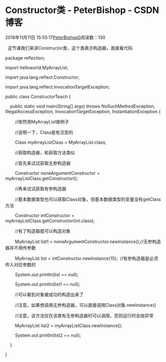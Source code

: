 # Constructor类 - PeterBishop - CSDN博客





2018年11月11日 15:55:17[PeterBishop0](https://me.csdn.net/qq_40061421)阅读数：130








  这节课我们来讲Constructor类，这个类表示构造器，直接看代码


package reflection;



import helloworld.MyArrayList;



import java.lang.reflect.Constructor;

import java.lang.reflect.InvocationTargetException;



public class ConstructorTeach {

    public static void main(String[] args) throws NoSuchMethodException, IllegalAccessException, InvocationTargetException, InstantiationException {

        //依然用MyArrayList做例子

        //说明一下，Class是有泛型的

        Class<MyArrayList> myArrayListClass = MyArrayList.class;



        //获取构造器，和获取方法类似



        //首先来试试获取无参构造器

        Constructor<MyArrayList> noneArgumentConstructor = myArrayListClass.getConstructor();



        //再来试试获取有参构造器

        //基本数据类型也可以获取Class对象，但基本数据类型的变量没有getClass方法

        Constructor<MyArrayList> intConstructor = myArrayListClass.getConstructor(int.class);



        //有了构造器就可以构造对象

        MyArrayList list1 = noneArgumentConstructor.newInstance();//无参构造器并不用传参数



        MyArrayList list = intConstructor.newInstance(15);  //有参构造器是必须传入对应参数的



        System.*out*.println(list == null);

        System.*out*.println(list1 == null);

        //可以看到对象被成功的构造出来了



        //注意，如果想调用无参构造器，可以直接调用Class对象.newInstance()

        //注意，该方法仅在该类有无参构造器时可以调用，否则运行时会抛异常

        MyArrayList list2 = myArrayListClass.newInstance();

        System.*out*.println(list2 == null);

    }

}




